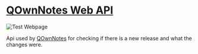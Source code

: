 # [QOwnNotes Web API](https://github.com/qownnotes/api)

![Test Webpage](https://github.com/qownnotes/api/workflows/Test%20Webpage/badge.svg)

Api used by [QOwnNotes](https://github.com/pbek/QOwnNotes) for checking if there is a new release and
what the changes were.
